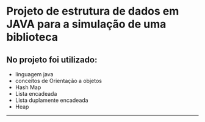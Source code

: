 # Projeto de estrutura de dados em JAVA para a simulação de uma biblioteca

## No projeto foi utilizado:
* linguagem java
* conceitos de Orientação a objetos
* Hash Map
* Lista encadeada
* Lista duplamente encadeada
* Heap 
______________________________________

